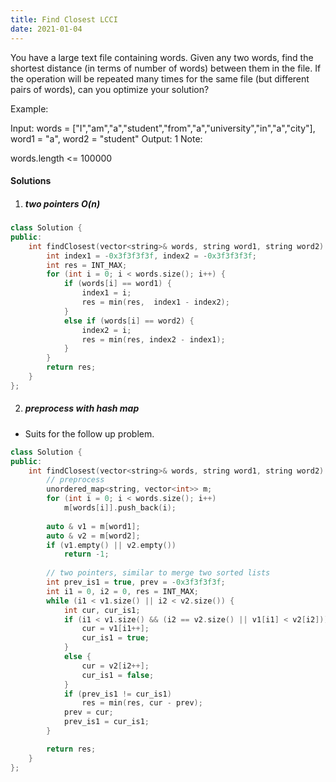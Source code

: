 ```yaml
---
title: Find Closest LCCI
date: 2021-01-04
---
```

You have a large text file containing words. Given any two words, find the shortest distance (in terms of number of words) between them in the file. If the operation will be repeated many times for the same file (but different pairs of words), can you optimize your solution?

Example:

Input: words = ["I","am","a","student","from","a","university","in","a","city"], word1 = "a", word2 = "student"
Output: 1
Note:

words.length <= 100000


#### Solutions

1. ##### two pointers O(n)

```cpp
class Solution {
public:
    int findClosest(vector<string>& words, string word1, string word2) {
        int index1 = -0x3f3f3f3f, index2 = -0x3f3f3f3f;
        int res = INT_MAX;
        for (int i = 0; i < words.size(); i++) {
            if (words[i] == word1) {
                index1 = i;
                res = min(res,  index1 - index2);
            }
            else if (words[i] == word2) {
                index2 = i;
                res = min(res, index2 - index1);
            }
        }
        return res;
    }
};
```

2. ##### preprocess with hash map

- Suits for the follow up problem.

```cpp
class Solution {
public:
    int findClosest(vector<string>& words, string word1, string word2) {
        // preprocess
        unordered_map<string, vector<int>> m;
        for (int i = 0; i < words.size(); i++)
            m[words[i]].push_back(i);
        
        auto & v1 = m[word1];
        auto & v2 = m[word2];
        if (v1.empty() || v2.empty())
            return -1;
        
        // two pointers, similar to merge two sorted lists
        int prev_is1 = true, prev = -0x3f3f3f3f;
        int i1 = 0, i2 = 0, res = INT_MAX;
        while (i1 < v1.size() || i2 < v2.size()) {
            int cur, cur_is1;
            if (i1 < v1.size() && (i2 == v2.size() || v1[i1] < v2[i2])) {
                cur = v1[i1++];
                cur_is1 = true;
            }
            else {
                cur = v2[i2++];
                cur_is1 = false;
            }
            if (prev_is1 != cur_is1)
                res = min(res, cur - prev);
            prev = cur;
            prev_is1 = cur_is1;
        }

        return res;
    }
};
```